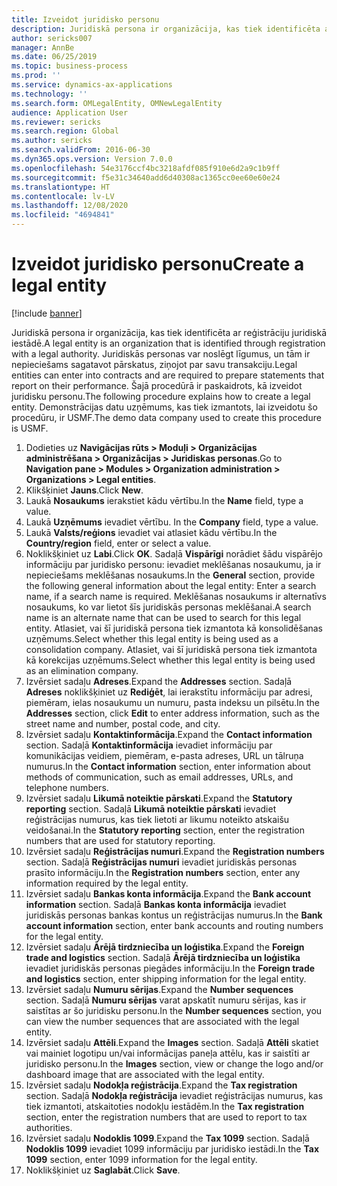 ```yaml
---
title: Izveidot juridisko personu
description: Juridiskā persona ir organizācija, kas tiek identificēta ar reģistrāciju juridiskā iestādē.
author: sericks007
manager: AnnBe
ms.date: 06/25/2019
ms.topic: business-process
ms.prod: ''
ms.service: dynamics-ax-applications
ms.technology: ''
ms.search.form: OMLegalEntity, OMNewLegalEntity
audience: Application User
ms.reviewer: sericks
ms.search.region: Global
ms.author: sericks
ms.search.validFrom: 2016-06-30
ms.dyn365.ops.version: Version 7.0.0
ms.openlocfilehash: 54e3176ccf4bc3218afdf085f910e6d2a9c1b9ff
ms.sourcegitcommit: f5e31c34640add6d40308ac1365cc0ee60e60e24
ms.translationtype: HT
ms.contentlocale: lv-LV
ms.lasthandoff: 12/08/2020
ms.locfileid: "4694841"
---
```

# <a name="create-a-legal-entity"></a><span data-ttu-id="2288c-103">Izveidot juridisko personu</span><span class="sxs-lookup"><span data-stu-id="2288c-103">Create a legal entity</span></span>

[!include [banner](../../includes/banner.md)]

<span data-ttu-id="2288c-104">Juridiskā persona ir organizācija, kas tiek identificēta ar reģistrāciju juridiskā iestādē.</span><span class="sxs-lookup"><span data-stu-id="2288c-104">A legal entity is an organization that is identified through registration with a legal authority.</span></span> <span data-ttu-id="2288c-105">Juridiskās personas var noslēgt līgumus, un tām ir nepieciešams sagatavot pārskatus, ziņojot par savu transakciju.</span><span class="sxs-lookup"><span data-stu-id="2288c-105">Legal entities can enter into contracts and are required to prepare statements that report on their performance.</span></span> <span data-ttu-id="2288c-106">Šajā procedūrā ir paskaidrots, kā izveidot juridisku personu.</span><span class="sxs-lookup"><span data-stu-id="2288c-106">The following procedure explains how to create a legal entity.</span></span> <span data-ttu-id="2288c-107">Demonstrācijas datu uzņēmums, kas tiek izmantots, lai izveidotu šo procedūru, ir USMF.</span><span class="sxs-lookup"><span data-stu-id="2288c-107">The demo data company used to create this procedure is USMF.</span></span>

1. <span data-ttu-id="2288c-108">Dodieties uz **Navigācijas rūts > Moduļi > Organizācijas administrēšana > Organizācijas > Juridiskas personas**.</span><span class="sxs-lookup"><span data-stu-id="2288c-108">Go to **Navigation pane > Modules > Organization administration > Organizations > Legal entities**.</span></span>
2. <span data-ttu-id="2288c-109">Klikšķiniet **Jauns**.</span><span class="sxs-lookup"><span data-stu-id="2288c-109">Click **New**.</span></span>
3. <span data-ttu-id="2288c-110">Laukā **Nosaukums** ierakstiet kādu vērtību.</span><span class="sxs-lookup"><span data-stu-id="2288c-110">In the **Name** field, type a value.</span></span>
4. <span data-ttu-id="2288c-111">Laukā **Uzņēmums** ievadiet vērtību. </span><span class="sxs-lookup"><span data-stu-id="2288c-111">In the **Company** field, type a value.</span></span>
5. <span data-ttu-id="2288c-112">Laukā **Valsts/reģions** ievadiet vai atlasiet kādu vērtību.</span><span class="sxs-lookup"><span data-stu-id="2288c-112">In the **Country/region** field, enter or select a value.</span></span>
6. <span data-ttu-id="2288c-113">Noklikšķiniet uz **Labi**.</span><span class="sxs-lookup"><span data-stu-id="2288c-113">Click **OK**.</span></span> <span data-ttu-id="2288c-114">Sadaļā **Vispārīgi** norādiet šādu vispārējo informāciju par juridisko personu: ievadiet meklēšanas nosaukumu, ja ir nepieciešams meklēšanas nosaukums.</span><span class="sxs-lookup"><span data-stu-id="2288c-114">In the **General** section, provide the following general information about the legal entity: Enter a search name, if a search name is required.</span></span> <span data-ttu-id="2288c-115">Meklēšanas nosaukums ir alternatīvs nosaukums, ko var lietot šīs juridiskās personas meklēšanai.</span><span class="sxs-lookup"><span data-stu-id="2288c-115">A search name is an alternate name that can be used to search for this legal entity.</span></span> <span data-ttu-id="2288c-116">Atlasiet, vai šī juridiskā persona tiek izmantota kā konsolidēšanas uzņēmums.</span><span class="sxs-lookup"><span data-stu-id="2288c-116">Select whether this legal entity is being used as a consolidation company.</span></span> <span data-ttu-id="2288c-117">Atlasiet, vai šī juridiskā persona tiek izmantota kā korekcijas uzņēmums.</span><span class="sxs-lookup"><span data-stu-id="2288c-117">Select whether this legal entity is being used as an elimination company.</span></span> 
7. <span data-ttu-id="2288c-118">Izvērsiet sadaļu **Adreses**.</span><span class="sxs-lookup"><span data-stu-id="2288c-118">Expand the **Addresses** section.</span></span> <span data-ttu-id="2288c-119">Sadaļā **Adreses** noklikšķiniet uz **Rediģēt**, lai ierakstītu informāciju par adresi, piemēram, ielas nosaukumu un numuru, pasta indeksu un pilsētu.</span><span class="sxs-lookup"><span data-stu-id="2288c-119">In the **Addresses** section, click **Edit** to enter address information, such as the street name and number, postal code, and city.</span></span>
8. <span data-ttu-id="2288c-120">Izvērsiet sadaļu **Kontaktinformācija**.</span><span class="sxs-lookup"><span data-stu-id="2288c-120">Expand the **Contact information** section.</span></span> <span data-ttu-id="2288c-121">Sadaļā **Kontaktinformācija** ievadiet informāciju par komunikācijas veidiem, piemēram, e-pasta adreses, URL un tālruņa numurus.</span><span class="sxs-lookup"><span data-stu-id="2288c-121">In the **Contact information** section, enter information about methods of communication, such as email addresses, URLs, and telephone numbers.</span></span> 
9. <span data-ttu-id="2288c-122">Izvērsiet sadaļu **Likumā noteiktie pārskati**.</span><span class="sxs-lookup"><span data-stu-id="2288c-122">Expand the **Statutory reporting** section.</span></span> <span data-ttu-id="2288c-123">Sadaļā **Likumā noteiktie pārskati** ievadiet reģistrācijas numurus, kas tiek lietoti ar likumu noteikto atskaišu veidošanai.</span><span class="sxs-lookup"><span data-stu-id="2288c-123">In the **Statutory reporting** section, enter the registration numbers that are used for statutory reporting.</span></span>
10. <span data-ttu-id="2288c-124">Izvērsiet sadaļu **Reģistrācijas numuri**.</span><span class="sxs-lookup"><span data-stu-id="2288c-124">Expand the **Registration numbers** section.</span></span> <span data-ttu-id="2288c-125">Sadaļā **Reģistrācijas numuri** ievadiet juridiskās personas prasīto informāciju.</span><span class="sxs-lookup"><span data-stu-id="2288c-125">In the **Registration numbers** section, enter any information required by the legal entity.</span></span>  
11. <span data-ttu-id="2288c-126">Izvērsiet sadaļu **Bankas konta informācija**.</span><span class="sxs-lookup"><span data-stu-id="2288c-126">Expand the **Bank account information** section.</span></span> <span data-ttu-id="2288c-127">Sadaļā **Bankas konta informācija** ievadiet juridiskās personas bankas kontus un reģistrācijas numurus.</span><span class="sxs-lookup"><span data-stu-id="2288c-127">In the **Bank account information** section, enter bank accounts and routing numbers for the legal entity.</span></span>
12. <span data-ttu-id="2288c-128">Izvērsiet sadaļu **Ārējā tirdzniecība un loģistika**.</span><span class="sxs-lookup"><span data-stu-id="2288c-128">Expand the **Foreign trade and logistics** section.</span></span> <span data-ttu-id="2288c-129">Sadaļā **Ārējā tirdzniecība un loģistika** ievadiet juridiskās personas piegādes informāciju.</span><span class="sxs-lookup"><span data-stu-id="2288c-129">In the **Foreign trade and logistics** section, enter shipping information for the legal entity.</span></span>  
13. <span data-ttu-id="2288c-130">Izvērsiet sadaļu **Numuru sērijas**.</span><span class="sxs-lookup"><span data-stu-id="2288c-130">Expand the **Number sequences** section.</span></span> <span data-ttu-id="2288c-131">Sadaļā **Numuru sērijas** varat apskatīt numuru sērijas, kas ir saistītas ar šo juridisku personu.</span><span class="sxs-lookup"><span data-stu-id="2288c-131">In the **Number sequences** section, you can view the number sequences that are associated with the legal entity.</span></span>  
14. <span data-ttu-id="2288c-132">Izvērsiet sadaļu **Attēli**.</span><span class="sxs-lookup"><span data-stu-id="2288c-132">Expand the **Images** section.</span></span> <span data-ttu-id="2288c-133">Sadaļā **Attēli** skatiet vai mainiet logotipu un/vai informācijas paneļa attēlu, kas ir saistīti ar juridisko personu.</span><span class="sxs-lookup"><span data-stu-id="2288c-133">In the **Images** section, view or change the logo and/or dashboard image that are associated with the legal entity.</span></span>  
15. <span data-ttu-id="2288c-134">Izvērsiet sadaļu **Nodokļa reģistrācija**.</span><span class="sxs-lookup"><span data-stu-id="2288c-134">Expand the **Tax registration** section.</span></span> <span data-ttu-id="2288c-135">Sadaļā **Nodokļa reģistrācija** ievadiet reģistrācijas numurus, kas tiek izmantoti, atskaitoties nodokļu iestādēm.</span><span class="sxs-lookup"><span data-stu-id="2288c-135">In the **Tax registration** section, enter the registration numbers that are used to report to tax authorities.</span></span>
16. <span data-ttu-id="2288c-136">Izvērsiet sadaļu **Nodoklis 1099**.</span><span class="sxs-lookup"><span data-stu-id="2288c-136">Expand the **Tax 1099** section.</span></span> <span data-ttu-id="2288c-137">Sadaļā **Nodoklis 1099** ievadiet 1099 informāciju par juridisko iestādi.</span><span class="sxs-lookup"><span data-stu-id="2288c-137">In the **Tax 1099** section, enter 1099 information for the legal entity.</span></span>  
17. <span data-ttu-id="2288c-138">Noklikšķiniet uz **Saglabāt**.</span><span class="sxs-lookup"><span data-stu-id="2288c-138">Click **Save**.</span></span>
